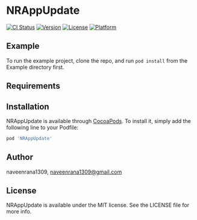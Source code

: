 # NRAppUpdate

[![CI Status](http://img.shields.io/travis/naveenrana1309/NRAppUpdate.svg?style=flat)](https://travis-ci.org/naveenrana1309/NRAppUpdate)
[![Version](https://img.shields.io/cocoapods/v/NRAppUpdate.svg?style=flat)](http://cocoapods.org/pods/NRAppUpdate)
[![License](https://img.shields.io/cocoapods/l/NRAppUpdate.svg?style=flat)](http://cocoapods.org/pods/NRAppUpdate)
[![Platform](https://img.shields.io/cocoapods/p/NRAppUpdate.svg?style=flat)](http://cocoapods.org/pods/NRAppUpdate)

## Example

To run the example project, clone the repo, and run `pod install` from the Example directory first.

## Requirements

## Installation

NRAppUpdate is available through [CocoaPods](http://cocoapods.org). To install
it, simply add the following line to your Podfile:

```ruby
pod 'NRAppUpdate'
```

## Author

naveenrana1309, naveenrana1309@gmail.com

## License

NRAppUpdate is available under the MIT license. See the LICENSE file for more info.
